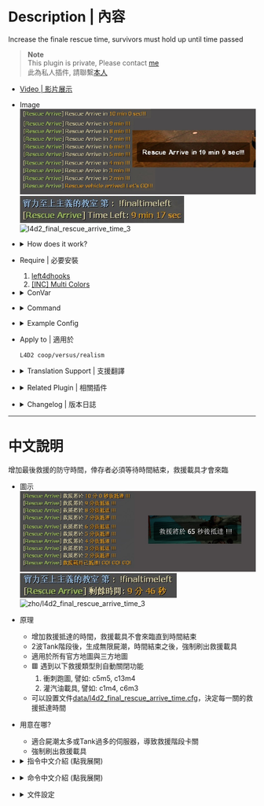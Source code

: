 
# Description | 內容
Increase the finale rescue time, survivors must hold up until time passed

> __Note__ <br/>
This plugin is private, Please contact [me](https://github.com/fbef0102/Game-Private_Plugin#私人插件列表-private-plugins-list)<br/>
此為私人插件, 請聯繫[本人](https://github.com/fbef0102/Game-Private_Plugin#私人插件列表-private-plugins-list)<br/>

* [Video | 影片展示](https://youtube.com/shorts/dEV8-GZUpT4)

* Image
	<br/>![l4d2_final_rescue_arrive_time_1](image/l4d2_final_rescue_arrive_time_1.jpg)
	<br/>![l4d2_final_rescue_arrive_time_2](image/l4d2_final_rescue_arrive_time_2.jpg)
	<br/>![l4d2_final_rescue_arrive_time_3](image/l4d2_final_rescue_arrive_time_3.gif)

* <details><summary>How does it work?</summary>

	* Increase the finale rescue time, survivors must hold up until time passed
	* Rescue vehicle will not arrive until time passed
	* Endless hordes after 2 final tank waves
	* Apply to all official/custom maps
	* 🟥 Auto disable plugin in the following final type.
		1. Gauntlet final, ex: c5m5, c13m4
		2. Scavenge final, ex: c1m4, c6m3
	* You can customize time for each map in file [data/l4d2_final_rescue_arrive_time.cfg](data/l4d2_final_rescue_arrive_time.cfg)
</details>

* Require | 必要安裝
	1. [left4dhooks](https://forums.alliedmods.net/showthread.php?t=321696)
	2. [[INC] Multi Colors](https://github.com/fbef0102/L4D1_2-Plugins/releases/tag/Multi-Colors)

* <details><summary>ConVar</summary>

	* cfg\sourcemod\l4d2_final_rescue_arrive_time.cfg
		```php
		// 0=Plugin off, 1=Plugin on.
		l4d2_final_rescue_arrive_time_enable "1"

		// Default time before rescue vehicle arrived.
		l4d2_final_rescue_arrive_time_default "360"

		// By default, when to start countdown timer, 0=Once Final Starts, 1=First Tank Stage, 2=Second Tank Stage, 3=Third Tank Stage (c7m3_port)
		l4d2_final_rescue_arrive_time_start "0"

		// Display count down hint text when remaining time is below this value
		l4d2_final_rescue_arrive_time_announce_left "90.0"

		// If 1, time pause when tank is on the field
		l4d2_final_rescue_arrive_time_tank_pause "0"
		```
</details>

* <details><summary>Command</summary>
    
   * **Display rescue vehicle arrive time left**
		```php
		sm_finaltimeleft
		sm_finaltime
		```
</details>

* <details><summary>Example Config</summary>

	* [data/l4d2_final_rescue_arrive_time.cfg](data/l4d2_final_rescue_arrive_time.cfg)
		```php
		"l4d2_final_rescue_arrive_time"
		{
			"c1m4_atrium" // Map name
			{
				"time"		"0" // Scavenge Final, 0=Turn off the plugin in this map
			}
			"c2m5_concert" // Map name
			{
				"time"      "600" // set rescue arrive time (seconds)
				"start"		"0"	// When to countdown timer, 0=Once Final Starts, 1=First Tank Stage, 2=Second Tank Stage
			}
			"c7m3_port"
			{
				"time"		"200"
				"start"		"3"	// When to countdown timer, 0=Once Final Starts, 1=First Tank Stage, 2=Second Tank Stage, 3=Third Tank Stage
			} 
		}
		```
</details>

* Apply to | 適用於
    ```
    L4D2 coop/versus/realism
    ```

* <details><summary>Translation Support | 支援翻譯</summary>

	```
	English
	繁體中文
	简体中文
	```
</details>

* <details><summary>Related Plugin | 相關插件</summary>

	1. [l4d_rescue_vehicle_leave_timer](https://github.com/fbef0102/L4D2-Plugins/tree/master/l4d_rescue_vehicle_leave_timer): When rescue vehicle arrived and a timer will display how many time left for vehicle leaving. If a player is not on rescue vehicle or zone, slay him
    	> 救援來臨之後，未在時間內上救援載具逃亡的玩家將處死
</details>

* <details><summary>Changelog | 版本日誌</summary>

    * v1.2 (2024-3-11)
		* Fixed standard final custom map not working

    * v1.1 (2024-2-12)
		* Fixed sometimes not working

    * v1.0 (2024-1-21)
        * Initial Release
</details>

- - - -
# 中文說明
增加最後救援的防守時間，倖存者必須等待時間結束，救援載具才會來臨

* 圖示
	<br/>![zho/l4d2_final_rescue_arrive_time_1](image/zho/l4d2_final_rescue_arrive_time_1.jpg)
	<br/>![zho/l4d2_final_rescue_arrive_time_2](image/zho/l4d2_final_rescue_arrive_time_2.jpg)
	<br/>![zho/l4d2_final_rescue_arrive_time_3](image/zho/l4d2_final_rescue_arrive_time_3.gif)

* 原理
	* 增加救援抵達的時間，救援載具不會來臨直到時間結束
	* 2波Tank階段後，生成無限屍潮，時間結束之後，強制刷出救援載具
	* 適用於所有官方地圖與三方地圖
	* 🟥 遇到以下救援類型則自動關閉功能
		1. 衝刺跑圖, 譬如: c5m5, c13m4
		2. 灌汽油載具, 譬如: c1m4, c6m3
	* 可以設置文件[data/l4d2_final_rescue_arrive_time.cfg](data/l4d2_final_rescue_arrive_time.cfg)，決定每一關的救援抵達時間

* 用意在哪?
	* 適合屍潮太多或Tank過多的伺服器，導致救援階段卡關
	* 強制刷出救援載具

* <details><summary>指令中文介紹 (點我展開)</summary>

	* cfg\sourcemod\l4d2_final_rescue_arrive_time.cfg
		```php
		// 0=關閉插件, 1=啟動插件
		l4d2_final_rescue_arrive_time_enable "1"

		// 救援載具抵達時間 (預設)
		l4d2_final_rescue_arrive_time_default "360"

		// 救援載具抵達時間何時開始倒數計時, 0=救援開始時, 1=第一波Tank階段, 2=第二波Tank階段, 3=第三波Tank階段, 譬如c7m3_port
		l4d2_final_rescue_arrive_time_start "0"

		// 剩餘90秒時，開始顯示倒數
		l4d2_final_rescue_arrive_time_announce_left "90.0"

		// 為1時，Tank在場上時，倒數時間暫停
		l4d2_final_rescue_arrive_time_tank_pause "0"
		```
</details>

* <details><summary>命令中文介紹 (點我展開)</summary>
    
   * **查看救援抵達剩餘時間**
		```php
		sm_finaltimeleft
		sm_finaltime
		```
</details>

* <details><summary>文件設定</summary>

	* 設定文件[data/l4d2_final_rescue_arrive_time.cfg](data/l4d2_final_rescue_arrive_time.cfg)，決定每一關的救援抵達時間
		```php
		"l4d2_final_rescue_arrive_time"
		{
			"c1m4_atrium" // 地圖名
			{
				"time"		"0" // 灌汽油載具, 0=關閉此插件
			}
			"c2m5_concert" // 地圖名
			{
				"time"      "600" // 設置救援抵達的時間 (秒數)
				"start"		"0"	// 何時開始倒數計時, 0=救援開始時, 1=第一波Tank階段, 2=第二波Tank階段, 3=第三波Tank階段
			}
			"c7m3_port"
			{
				"time"		"200"
				"start"		"3"	// 何時開始倒數計時, 0=救援開始時, 1=第一波Tank階段, 2=第二波Tank階段, 3=第三波Tank階段
			} 
		}
		```
</details>